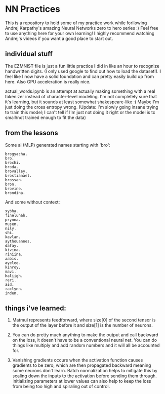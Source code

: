 <h1>NN Practices</h1>

This is a repository to hold some of my practice work while forllowing Andrej Karpathy's amazing Neural Networks zero to hero series :) Feel free to use anything here for your own learning! I highly recommend watching Andrej's videos if you want a good place to start out.

<h2>individual stuff</h2>
The EZMNIST file is just a fun little practice I did in like an hour to recognize handwritten digits. (I only used google to find out how to load the dataset!). I feel like I now have a solid foundation and can pretty easily build up from here. Also GPU acceleration is really nice.

actual_words.ipynb is an attempt at actually making something with a real tokenizer instead of character-level modeling. I'm not completely sure that it's learning, but it sounds at least somewhat shakespeare-like :) Maybe I'm just doing the cross entropy wrong. (Update: I'm slowly going insane trying to train this model; I can't tell if I'm just not doing it right or the model is to small/not trained enough to fit the data)

<h2>from the lessons</h2>
Some ai (MLP) generated names starting with 'bro':

```
brogyacha.
bro.
brochi.
broda.
brovalley.
brostianael.
brossan.
bron.
brovine.
brondina.
```
And some without context:
```
xybha.
fineluhah.
prynna.
musen.
nily.
shi.
kavlan.
aythouannes.
dafay.
kivina.
riniina.
aabis.
ayelee.
kinroy.
mavi.
haliigh.
reri.
aid.
raclynn.
inden.
```
<h2>things i've learned:</h2>

1) Matmul represents feedforward, where size[0] of the second tensor is the output of the layer before it and size[1] is the number of neurons.

2) You can do pretty much anything to make the output and call backward on the loss, it doesn't have to be a conventional neural net. You can do things like multiply and add random numbers and it will all be accounted for.

3) Vanishing gradients occurs when the activation function causes gradients to be zero, which are then propagated backward meaning some neurons don't learn. Batch normalization helps to mitigate this by scaling down the inputs to the activation before sending them through. Initializing parameters at lower values can also help to keep the loss from being too high and spiraling out of control.

